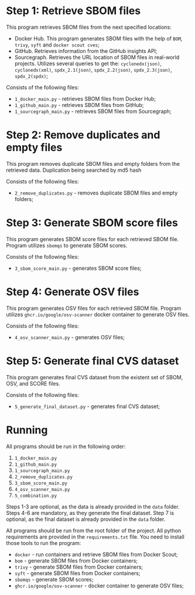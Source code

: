 # Step 1: Retrieve SBOM files
This program retrieves SBOM files from the next specified locations:
- Docker Hub. This program generates SBOM files with the help of `BOM`, `trivy`, `syft` and `docker scout cves`;
- GitHub. Retrieves information from the GitHub insights API;
- Sourcegraph. Retrieves the URL location of SBOM files in real-world projects. Utilizes several queries to get the: `cyclonedx(json)`, `cyclonedx(xml)`, `spdx_2.1(json)`, `spdx_2.2(json)`, `spdx_2.3(json)`, `spdx_2(spdx)`; 

Consists of the following files:
- `1_docker_main.py` - retrieves SBOM files from Docker Hub;
- `1_github_main.py` - retrieves SBOM files from GitHub;
- `1_sourcegraph_main.py` - retrieves SBOM files from Sourcegraph;

# Step 2: Remove duplicates and empty files
This program removes duplicate SBOM files and empty folders from the retrieved data. Duplication being searched by md5 hash

Consists of the following files:
- `2_remove_duplicates.py` - removes duplicate SBOM files and empty folders;

# Step 3: Generate SBOM score files
This program generates SBOM score files for each retrieved SBOM file. Program utilizes `sbomqs` to generate SBOM scores.

Consists of the following files:
- `3_sbom_score_main.py` - generates SBOM score files;

# Step 4: Generate OSV files
This program generates OSV files for each retrieved SBOM file. Program utilizes `ghcr.io/google/osv-scanner` docker container to generate OSV files.

Consists of the following files:
- `4_osv_scanner_main.py` - generates OSV files;

# Step 5: Generate final CVS dataset
This program generates final CVS dataset from the existent set of SBOM, OSV, and SCORE files.

Consists of the following files:
- `5_generate_final_dataset.py` - generates final CVS dataset;

# Running
All programs should be run in the following order:
1. `1_docker_main.py`
2. `1_github_main.py`
3. `1_sourcegraph_main.py`
4. `2_remove_duplicates.py`
5. `3_sbom_score_main.py`
6. `4_osv_scanner_main.py`
7. `5_combination.py`

Steps 1-3 are optional, as the data is already provided in the `data` folder. Steps 4-6 are mandatory, as they generate the final dataset. Step 7 is optional, as the final dataset is already provided in the `data` folder.

All programs should be run from the root folder of the project.
All python requirements are provided in the `requirements.txt` file.
You need to install those tools to run the program:
- `docker` - run containers and retrieve SBOM files from Docker Scout;
- `bom` - generate SBOM files from Docker containers;
- `trivy` - generate SBOM files from Docker containers;
- `syft` - generate SBOM files from Docker containers;
- `sbomqs` - generate SBOM scores;
- `ghcr.io/google/osv-scanner` - docker container to generate OSV files;